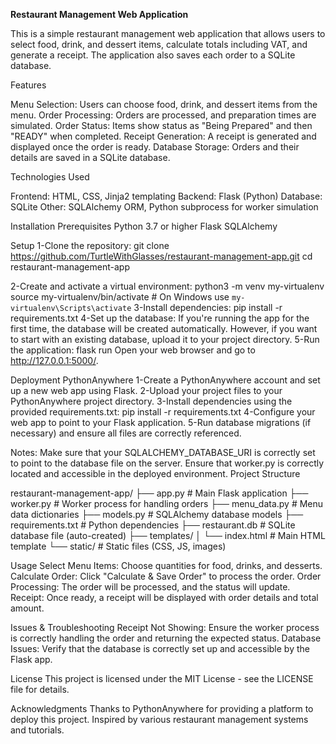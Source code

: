 **Restaurant Management Web Application**

This is a simple restaurant management web application that allows users to select food, drink, and dessert items, calculate totals including VAT, and generate a receipt. The application also saves each order to a SQLite database.

Features

Menu Selection: Users can choose food, drink, and dessert items from the menu.
Order Processing: Orders are processed, and preparation times are simulated.
Order Status: Items show status as "Being Prepared" and then "READY" when completed.
Receipt Generation: A receipt is generated and displayed once the order is ready.
Database Storage: Orders and their details are saved in a SQLite database.

Technologies Used

Frontend: HTML, CSS, Jinja2 templating
Backend: Flask (Python)
Database: SQLite
Other: SQLAlchemy ORM, Python subprocess for worker simulation

Installation Prerequisites
Python 3.7 or higher
Flask
SQLAlchemy

Setup
1-Clone the repository:
  git clone https://github.com/TurtleWithGlasses/restaurant-management-app.git
  cd restaurant-management-app

2-Create and activate a virtual environment:
  python3 -m venv my-virtualenv
  source my-virtualenv/bin/activate  # On Windows use `my-virtualenv\Scripts\activate`
3-Install dependencies:
  pip install -r requirements.txt
4-Set up the database:
  If you're running the app for the first time, the database will be created automatically. However, if you want to start with an existing database, upload it to your project directory.
5-Run the application:
  flask run
  Open your web browser and go to http://127.0.0.1:5000/.

Deployment
PythonAnywhere
1-Create a PythonAnywhere account and set up a new web app using Flask.
2-Upload your project files to your PythonAnywhere project directory.
3-Install dependencies using the provided requirements.txt:
  pip install -r requirements.txt
4-Configure your web app to point to your Flask application.
5-Run database migrations (if necessary) and ensure all files are correctly referenced.

Notes:
Make sure that your SQLALCHEMY_DATABASE_URI is correctly set to point to the database file on the server.
Ensure that worker.py is correctly located and accessible in the deployed environment.
Project Structure

restaurant-management-app/
├── app.py                 # Main Flask application
├── worker.py              # Worker process for handling orders
├── menu_data.py           # Menu data dictionaries
├── models.py              # SQLAlchemy database models
├── requirements.txt       # Python dependencies
├── restaurant.db          # SQLite database file (auto-created)
├── templates/
│   └── index.html         # Main HTML template
└── static/                # Static files (CSS, JS, images)

Usage
Select Menu Items: Choose quantities for food, drinks, and desserts.
Calculate Order: Click "Calculate & Save Order" to process the order.
Order Processing: The order will be processed, and the status will update.
Receipt: Once ready, a receipt will be displayed with order details and total amount.

Issues & Troubleshooting
Receipt Not Showing: Ensure the worker process is correctly handling the order and returning the expected status.
Database Issues: Verify that the database is correctly set up and accessible by the Flask app.

License
This project is licensed under the MIT License - see the LICENSE file for details.

Acknowledgments
Thanks to PythonAnywhere for providing a platform to deploy this project.
Inspired by various restaurant management systems and tutorials.
